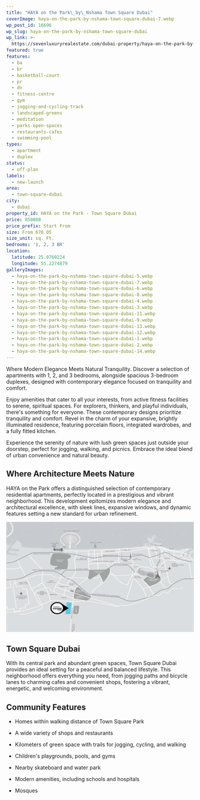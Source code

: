 ```yaml
---
title: "HAYA on the Park\_by\_Nshama Town Square Dubai"
coverImage: haya-on-the-park-by-nshama-town-square-dubai-7.webp
wp_post_id: 16696
wp_slug: haya-on-the-park-by-nshama-town-square-dubai
wp_link: >-
  https://sevenluxuryrealestate.com/dubai-property/haya-on-the-park-by-nshama-town-square-dubai/
featured: true
features:
  - ba
  - br
  - basketball-court
  - pr
  - dn
  - fitness-centre
  - gym
  - jogging-and-cycling-track
  - landscaped-greens
  - meditation
  - parks-open-spaces
  - restaurants-cafes
  - swimming-pool
types:
  - apartment
  - duplex
status:
  - off-plan
labels:
  - new-launch
area:
  - town-square-dubai
city:
  - dubai
property_id: HAYA on the Park - Town Square Dubai
price: 850888
price_prefix: Start From
size: From 670.05
size_unit: sq. Ft.
bedrooms: '1, 2, 3 BR'
location:
  latitude: 25.0760224
  longitude: 55.2274879
galleryImages:
  - haya-on-the-park-by-nshama-town-square-dubai-5.webp
  - haya-on-the-park-by-nshama-town-square-dubai-7.webp
  - haya-on-the-park-by-nshama-town-square-dubai-6.webp
  - haya-on-the-park-by-nshama-town-square-dubai-8.webp
  - haya-on-the-park-by-nshama-town-square-dubai-4.webp
  - haya-on-the-park-by-nshama-town-square-dubai-3.webp
  - haya-on-the-park-by-nshama-town-square-dubai-11.webp
  - haya-on-the-park-by-nshama-town-square-dubai-9.webp
  - haya-on-the-park-by-nshama-town-square-dubai-13.webp
  - haya-on-the-park-by-nshama-town-square-dubai-12.webp
  - haya-on-the-park-by-nshama-town-square-dubai-1.webp
  - haya-on-the-park-by-nshama-town-square-dubai-2.webp
  - haya-on-the-park-by-nshama-town-square-dubai-14.webp
---
```


Where Modern Elegance Meets Natural Tranquility. Discover a selection of apartments with 1, 2, and 3 bedrooms, alongside spacious 3-bedroom duplexes, designed with contemporary elegance focused on tranquility and comfort.

Enjoy amenities that cater to all your interests, from active fitness facilities to serene, spiritual spaces. For explorers, thinkers, and playful individuals, there's something for everyone. These contemporary designs prioritize tranquility and comfort. Revel in the charm of your expansive, brightly illuminated residence, featuring porcelain floors, integrated wardrobes, and a fully fitted kitchen.

Experience the serenity of nature with lush green spaces just outside your doorstep, perfect for jogging, walking, and picnics. Embrace the ideal blend of urban convenience and natural beauty.

## **Where Architecture Meets Nature**

HAYA on the Park offers a distinguished selection of contemporary residential apartments, perfectly located in a prestigious and vibrant neighborhood. This development epitomizes modern elegance and architectural excellence, with sleek lines, expansive windows, and dynamic features setting a new standard for urban refinement.

![HAYA on the Park by Nshama Town Square Dubai - Seven Luxury Real Estate](images/haya-on-the-park-by-nshama-town-square-dubai-2.webp)

## **Town Square Dubai**

With its central park and abundant green spaces, Town Square Dubai provides an ideal setting for a peaceful and balanced lifestyle. This neighborhood offers everything you need, from jogging paths and bicycle lanes to charming cafes and convenient shops, fostering a vibrant, energetic, and welcoming environment.

## **Community Features**

- Homes within walking distance of Town Square Park

- A wide variety of shops and restaurants

- Kilometers of green space with trails for jogging, cycling, and walking

- Children's playgrounds, pools, and gyms

- Nearby skateboard and water park

- Modern amenities, including schools and hospitals

- Mosques
